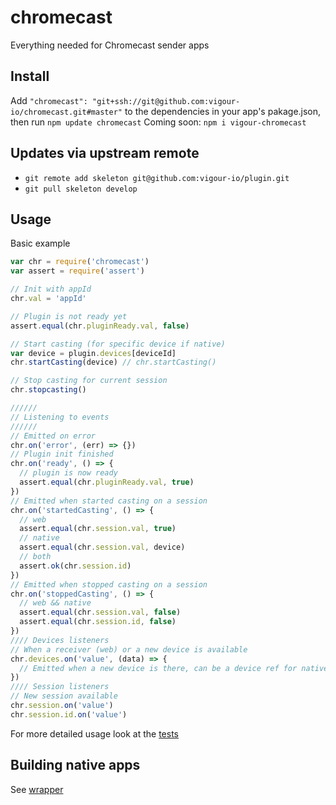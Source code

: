 # chromecast
Everything needed for Chromecast sender apps

## Install
Add `"chromecast": "git+ssh://git@github.com:vigour-io/chromecast.git#master"` to the dependencies in your app's pakage.json, then run `npm update chromecast`
Coming soon: `npm i vigour-chromecast`

## Updates via upstream remote

- `git remote add skeleton git@github.com:vigour-io/plugin.git`
- `git pull skeleton develop`

## Usage
Basic example

```js
var chr = require('chromecast')
var assert = require('assert')

// Init with appId
chr.val = 'appId'

// Plugin is not ready yet
assert.equal(chr.pluginReady.val, false)

// Start casting (for specific device if native)
var device = plugin.devices[deviceId]
chr.startCasting(device) // chr.startCasting()

// Stop casting for current session
chr.stopcasting()

//////
// Listening to events
//////
// Emitted on error
chr.on('error', (err) => {})
// Plugin init finished
chr.on('ready', () => {
  // plugin is now ready
  assert.equal(chr.pluginReady.val, true)
})
// Emitted when started casting on a session
chr.on('startedCasting', () => {
  // web
  assert.equal(chr.session.val, true)
  // native
  assert.equal(chr.session.val, device)
  // both
  assert.ok(chr.session.id)
})
// Emitted when stopped casting on a session
chr.on('stoppedCasting', () => {
  // web && native
  assert.equal(chr.session.val, false)
  assert.equal(chr.session.id, false)
})
//// Devices listeners
// When a receiver (web) or a new device is available
chr.devices.on('value', (data) => {
  // Emitted when a new device is there, can be a device ref for native or a boolean for web
})
//// Session listeners
// New session available
chr.session.on('value')
chr.session.id.on('value')
```

For more detailed usage look at the [tests](test)

## Building native apps
See [wrapper](http://github.com/vigour-io/vigour-native)
